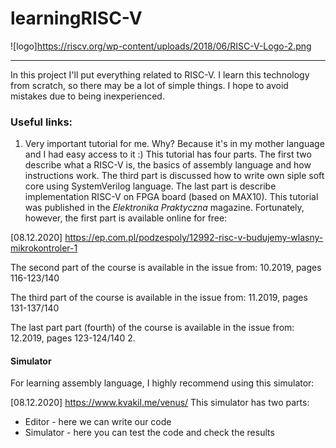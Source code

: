 # learningRISC-V
![logo]https://riscv.org/wp-content/uploads/2018/06/RISC-V-Logo-2.png
_________________
In this project I'll put everything related to RISC-V. I learn this technology from scratch, so there may be a lot of simple things. I hope to avoid mistakes due to being inexperienced.

### Useful links:

1. Very important tutorial for me. Why? Because it's in my mother language and I had easy access to it :) This tutorial has four parts. The first two describe what a RISC-V is, the basics of assembly language and how instructions work. The third part is discussed how to write own siple soft core using SystemVerilog language. The last part is describe implementation RISC-V on FPGA board (based on MAX10). This tutorial was published in the *Elektronika Praktyczna* magazine. Fortunately, however, the first part is available online for free:

[08.12.2020] https://ep.com.pl/podzespoly/12992-risc-v-budujemy-wlasny-mikrokontroler-1

The second part of the course is available in the issue from: 10.2019, pages 116-123/140

The third part of the course is available in the issue from: 11.2019, pages 131-137/140

The last part part (fourth) of the course is available in the issue from: 12.2019, pages 123-124/140
2. 

#### Simulator
For learning assembly language, I highly recommend using this simulator:

[08.12.2020] https://www.kvakil.me/venus/
This simulator has two parts:
- Editor - here we can write our code
- Simulator - here you can test the code and check the results
